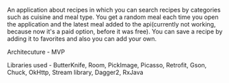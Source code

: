 An application about recipes in which you can search recipes by categories such as cuisine and meal type. You get a random meal each time you open the application and the latest meal added to the api(currently not working, because now it's a paid option, before it was free). You can save a recipe by adding it to favorites and also you can add your own.

Architecuture - MVP 


Libraries used - ButterKnife, Room, PickImage, Picasso, Retrofit, Gson, Chuck, OkHttp, Stream library, Dagger2, RxJava
